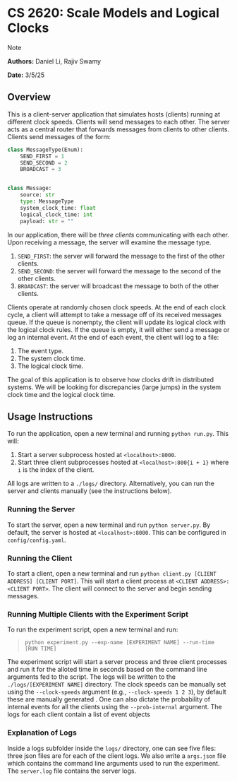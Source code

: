 # CS 2620: Scale Models and Logical Clocks

> [!NOTE]
> **Authors:** Daniel Li, Rajiv Swamy
>
> **Date:** 3/5/25

## Overview

This is a client-server application that simulates hosts (clients) running at different clock speeds.
Clients will send messages to each other.
The server acts as a central router that forwards messages from clients to other clients.
Clients send messages of the form:

```python
class MessageType(Enum):
    SEND_FIRST = 1
    SEND_SECOND = 2
    BROADCAST = 3


class Message:
    source: str
    type: MessageType
    system_clock_time: float
    logical_clock_time: int
    payload: str = ""
```

In our application, there will be _three clients_ communicating with each other.
Upon receiving a message, the server will examine the message type.

1. `SEND_FIRST`: the server will forward the message to the first of the other clients.
2. `SEND_SECOND`: the server will forward the message to the second of the other clients.
3. `BROADCAST`: the server will broadcast the message to both of the other clients.

Clients operate at randomly chosen clock speeds.
At the end of each clock cycle, a client will attempt to take a message off of its received messages queue.
If the queue is nonempty, the client will update its logical clock with the logical clock rules.
If the queue is empty, it will either send a message or log an internal event.
At the end of each event, the client will log to a file:

1. The event type.
2. The system clock time.
3. The logical clock time.

The goal of this application is to observe how clocks drift in distributed systems.
We will be looking for discrepancies (large jumps) in the system clock time and the logical clock time.

## Usage Instructions

To run the application, open a new terminal and running `python run.py`.
This will:

1. Start a server subprocess hosted at `<localhost>:8000`.
2. Start three client subprocesses hosted at `<localhost>:800{i + 1}` where `i` is the index of the client.

All logs are written to a `./logs/` directory.
Alternatively, you can run the server and clients manually (see the instructions below).

### Running the Server

To start the server, open a new terminal and run `python server.py`.
By default, the server is hosted at `<localhost>:8000`.
This can be configured in `config/config.yaml`.

### Running the Client

To start a client, open a new terminal and run `python client.py [CLIENT ADDRESS] [CLIENT PORT]`.
This will start a client process at `<CLIENT ADDRESS>:<CLIENT PORT>`.
The client will connect to the server and begin sending messages.

### Running Multiple Clients with the Experiment Script

To run the experiment script, open a new terminal and run:
> `python experiment.py --exp-name [EXPERIMENT NAME] --run-time [RUN TIME]`

The experiment script will start a server process and three client processes and run it for the alloted time in seconds based on the command line arguments fed to the script. The logs will be written to the `./logs/[EXPERIMENT NAME]` directory. The clock speeds can be manually set using the `--clock-speeds` argument (e.g., `--clock-speeds 1 2 3`), by default these are manually generated . One can also dictate the probability of internal events for all the clients using the `--prob-internal` argument. The logs for each client contain a list  of event objects 


### Explanation of Logs
Inside a logs subfolder inside the `logs/` directory, one can see five files: three json files are for each of the client logs. We also write a `args.json` file which contains the command line arguments used to run the experiment. The `server.log` file contains the server logs.

